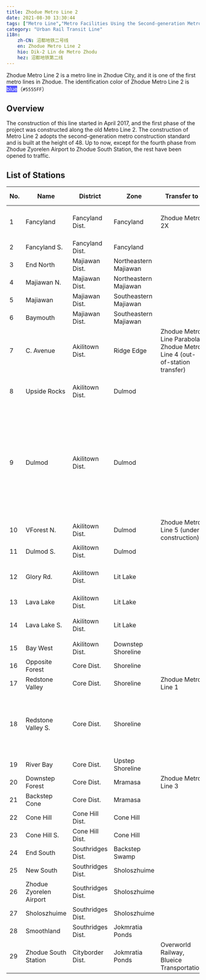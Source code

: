 ```yaml
---
title: Zhodue Metro Line 2
date: 2021-08-30 13:30:44
tags: ["Metro Line","Metro Facilities Using the Second-generation Metro Construction Standard"]
category: "Urban Rail Transit Line"
i18n:
    zh-CN: 沼都地铁二号线
    en: Zhodue Metro Line 2
    hio: Dik-2 Lin de Metro Zhodu
    hez: 沼都地铁第二线
---
```


Zhodue Metro Line 2 is a metro line in Zhodue City, and it is one of the first metro lines in Zhodue. The identification color of Zhodue Metro Line 2 is <span style="color: white; background: #5555FF;">blue</span>（`#5555FF`）

## Overview

The construction of this line started in April 2017, and the first phase of the project was constructed along the old Metro Line 2. The construction of Metro Line 2 adopts the second-generation metro construction standard and is built at the height of 48. Up to now, except for the fourth phase from Zhodue Zyorelen Airport to Zhodue South Station, the rest have been opened to traffic.

## List of Stations

|No. |Name|District|Zone|Transfer to|Nearby Facilities|
|-|-|-|-|-|-|
|1|Fancyland|Fancyland Dist.|Fancyland|Zhodue Metro 2X|Priory of Shiba Headquarter in Zhodue|
|2|Fancyland S.|Fancyland Dist.|Fancyland||
|3|End North|Majiawan Dist.|Northeastern Majiawan||
|4|Majiawan N.|Majiawan Dist.|Northeastern Majiawan|||
|5|Majiawan|Majiawan Dist.|Southeastern Majiawan|||
|6|Baymouth|Majiawan Dist.|Southeastern Majiawan|||
|7|C. Avenue|Akilitown Dist.|Ridge Edge|Zhodue Metro Line Parabola,<br>Zhodue Metro Line 4 (out-of-station transfer)|Port of Majiawan,<br>Baymouth Café|
|8|Upside Rocks|Akilitown Dist.|Dulmod||Hyperbola Studio Headquarter in Zhodue|
|9|Dulmod|Akilitown Dist.|Dulmod||The Government of Zhodue City,<br>Hyperbola Studio Headquarter in Zhodue,<br>Zhodue No. 1 Senior High School,<br>Dulmod Jallero (under construction)|
|10|VForest N.|Akilitown Dist.|Dulmod|Zhodue Metro Line 5 (under construction)|CRS's Home|
|11|Dulmod S.|Akilitown Dist.|Dulmod|||
|12|Glory Rd.|Akilitown Dist.|Lit Lake||Transportation Bureau of the Ministry of Infrastructure|
|13|Lava Lake|Akilitown Dist.|Lit Lake|||
|14|Lava Lake S.|Akilitown Dist.|Lit Lake||Redstone Music *姜懿真你物理多少分*|
|15|Bay West|Akilitown Dist.|Downstep Shoreline|||
|16|Opposite Forest|Core Dist.|Shoreline|||
|17|Redstone Valley|Core Dist.|Shoreline|Zhodue Metro Line 1|Redstone Square|
|18|Redstone Valley S.|Core Dist.|Shoreline||Conference Center,<br>The Ministry of Infrastructure,<br>The Ministry of Redstone Industry|
|19|River Bay|Core Dist.|Upstep Shoreline|||
|20|Downstep Forest|Core Dist.|Mramasa|Zhodue Metro Line 3||
|21|Backstep Cone|Core Dist.|Mramasa|||
|22|Cone Hill|Cone Hill Dist.|Cone Hill|||
|23|Cone Hill S.|Cone Hill Dist.|Cone Hill|||
|24|End South|Southridges Dist.|Backstep Swamp|||
|25|New South|Southridges Dist.|Sholoszhuime|||
|26|Zhodue Zyorelen Airport|Southridges Dist.|Sholoszhuime||Zhodue Zyorelen Airport|
|27|Sholoszhuime|Southridges Dist.|Sholoszhuime|||
|28|Smoothland|Southridges Dist.|Jokmratia Ponds|||
|29|Zhodue South Station|Cityborder Dist.|Jokmratia Ponds|Overworld Railway,<br>Blueice Transportation|Zhodue South Station|
